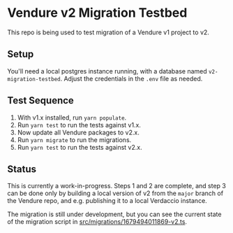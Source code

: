 # Vendure v2 Migration Testbed

This repo is being used to test migration of a Vendure v1 project to v2.

## Setup

You'll need a local postgres instance running, with a database named `v2-migration-testbed`. Adjust the
credentials in the `.env` file as needed.

## Test Sequence

1. With v1.x installed, run `yarn populate`.
2. Run `yarn test` to run the tests against v1.x.
3. Now update all Vendure packages to v2.x.
4. Run `yarn migrate` to run the migrations.
5. Run `yarn test` to run the tests against v2.x.

## Status

This is currently a work-in-progress. Steps 1 and 2 are complete, and step 3 can be done only by building a local
version of v2 from the `major` branch of the Vendure repo, and e.g. publishing it to a local Verdaccio instance.

The migration is still under development, but you can see the current state of the migration script in
[src/migrations/1679494011869-v2.ts](src/migrations/1679494011869-v2.ts).
